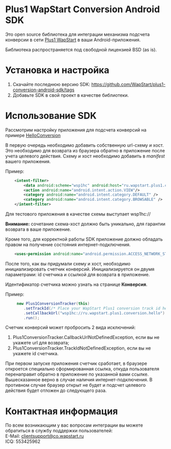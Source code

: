 Plus1 WapStart Conversion Android SDK
=====================================

Это open source библиотека для интеграции механизма подсчета конверсии в сети [Plus1 WapStart](https://plus1.wapstart.ru) в ваши Android-приложения.

Библиотека распространяется под свободной лицензией BSD (as is).

# Установка и настройка

1. Скачайте последнюю версию SDK: https://github.com/WapStart/plus1-conversion-android-sdk/tags
2. Добавьте SDK в свой проект в качестве библиотеки.

# Использование SDK

Рассмотрим настройку приложения для подсчета конверсий на примере [HelloConversion](https://github.com/WapStart/plus1-conversion-android-sdk/blob/master/examples/HelloConversion/)

В первую очередь необходимо добавить собственную url-схему и хост. Это необходимо для возврата из браузера обратно в приложение после учета целевого действия. Схему и хост необходимо добавить в _manifest_ вашего приложения. 

Пример:
```XML
    <intent-filter>
        <data android:scheme="wsp1hc" android:host="ru.wapstart.plus1.conversion.hello" />
        <action android:name="android.intent.action.VIEW"/>
        <category android:name="android.intent.category.DEFAULT" />
        <category android:name="android.intent.category.BROWSABLE" />
    </intent-filter>
```

Для тестового приложения в качестве схемы выступает wsp1hc://

**Внимание:** сочетание схема-хост должно быть уникально, для гарантии возврата в ваше приложение.

Кроме того, для корректной работы SDK приложение должно обладать правом на получение состояния интернет-подключения.

```XML
	<uses-permission android:name="android.permission.ACCESS_NETWORK_STATE" />
```

После того, как вы придумали схему и хост, необходимо инициализировать счетчик конверсий. Инициализируется он двумя параметрами: id счетчика и ссылкой для возврата в приложение.

Идентификатор счетчика можно узнать на странице **Конверсия**.

Пример:

```Java
     new Plus1ConversionTracker(this)
		.setTrackId(/* Place your WapStart Plus1 conversion track id here */)
        .setCallbackUrl("wsp1hc://ru.wapstart.plus1.conversion.hello")
        .run();
```

Счетчик конверсий может пробросить 2 вида исключений:

1. Plus1ConversionTracker.CallbackUrlNotDefinedException, если вы не укажете url для возврата;
2. Plus1ConversionTracker.TrackIdNotDefinedException, если вы не укажете id счетчика. 

При первом запуске приложения счетчик сработает, в браузере откроется специально сформированная ссылка, откуда пользователя перенаправит обратно в приложение по указанной вами ссылке. Вышесказанное верно в случае наличия интернет-подключения. В противном случае браузер открыт не будет и подсчет целевого действия будет отложен до следующего раза.

# Контактная информация
По всем возникающим у вас вопросам интеграции вы можете обратиться в службу поддержки пользователей:  
E-Mail: clientsupport@co.wapstart.ru  
ICQ: 553425962
